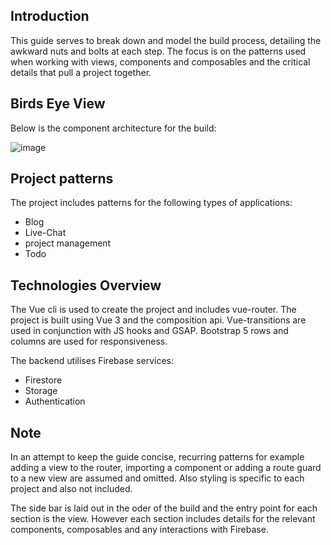 ## Introduction

This guide serves to break down and model the build process, detailing the awkward nuts and bolts at each step. The focus is on the patterns used when working with views, components and composables and the critical details that pull a project together.

## Birds Eye View

Below is the component architecture for the build:

![image](https://user-images.githubusercontent.com/73107656/112589968-f2835b00-8df9-11eb-9fcb-0b3c6ac92ea3.png)


## Project patterns

The project includes patterns for the following types of applications:

- Blog
- Live-Chat 
- project management
- Todo 

## Technologies Overview

The Vue cli is used to create the project and includes vue-router. The project is built using Vue 3 and the composition api. Vue-transitions are used in conjunction with JS hooks and GSAP. Bootstrap 5 rows and columns are used for responsiveness.

The backend utilises Firebase services: 

- Firestore
- Storage
- Authentication

## Note

In an attempt to keep the guide concise, recurring patterns for example adding a view to the router, importing a component or adding a route guard to a new view are assumed and omitted. Also styling is specific to each project and also not included.

The side bar is laid out in the oder of the build and the entry point for each section is the view.  However each section includes details for the relevant components, composables and any interactions with Firebase.